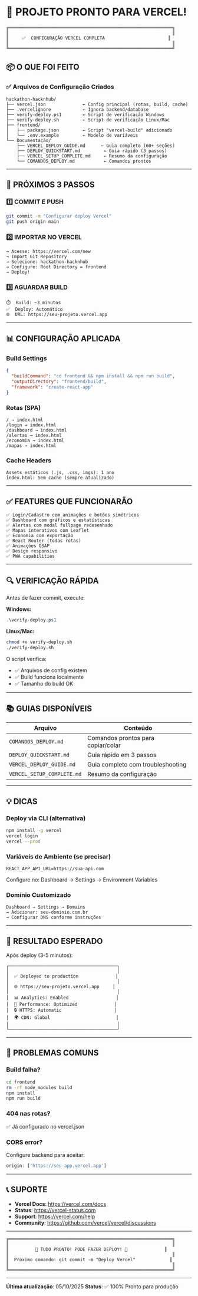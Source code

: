 # 🚀 PROJETO PRONTO PARA VERCEL!

```
╔══════════════════════════════════════════════════════════════╗
║                                                              ║
║     ✅  CONFIGURAÇÃO VERCEL COMPLETA                        ║
║                                                              ║
╚══════════════════════════════════════════════════════════════╝
```

## 📦 O QUE FOI FEITO

### ✅ Arquivos de Configuração Criados

```
hackathon-hacknhub/
├── vercel.json              ← Config principal (rotas, build, cache)
├── .vercelignore            ← Ignora backend/database
├── verify-deploy.ps1        ← Script de verificação Windows
├── verify-deploy.sh         ← Script de verificação Linux/Mac
├── frontend/
│   ├── package.json         ← Script "vercel-build" adicionado
│   └── .env.example         ← Modelo de variáveis
└── Documentação/
    ├── VERCEL_DEPLOY_GUIDE.md      ← Guia completo (60+ seções)
    ├── DEPLOY_QUICKSTART.md         ← Guia rápido (3 passos)
    ├── VERCEL_SETUP_COMPLETE.md     ← Resumo da configuração
    └── COMANDOS_DEPLOY.md           ← Comandos prontos
```

---

## 🎯 PRÓXIMOS 3 PASSOS

### 1️⃣ COMMIT E PUSH
```bash
git commit -m "Configurar deploy Vercel"
git push origin main
```

### 2️⃣ IMPORTAR NO VERCEL
```
→ Acesse: https://vercel.com/new
→ Import Git Repository
→ Selecione: hackathon-hacknhub
→ Configure: Root Directory = frontend
→ Deploy!
```

### 3️⃣ AGUARDAR BUILD
```
⏱️  Build: ~3 minutos
✅  Deploy: Automático
🌐  URL: https://seu-projeto.vercel.app
```

---

## 📊 CONFIGURAÇÃO APLICADA

### Build Settings
```json
{
  "buildCommand": "cd frontend && npm install && npm run build",
  "outputDirectory": "frontend/build",
  "framework": "create-react-app"
}
```

### Rotas (SPA)
```
/ → index.html
/login → index.html
/dashboard → index.html
/alertas → index.html
/economia → index.html
/mapas → index.html
```

### Cache Headers
```
Assets estáticos (.js, .css, imgs): 1 ano
index.html: Sem cache (sempre atualizado)
```

---

## ✅ FEATURES QUE FUNCIONARÃO

```
✅ Login/Cadastro com animações e botões simétricos
✅ Dashboard com gráficos e estatísticas
✅ Alertas com modal fullpage redesenhado
✅ Mapas interativos com Leaflet
✅ Economia com exportação
✅ React Router (todas rotas)
✅ Animações GSAP
✅ Design responsivo
✅ PWA capabilities
```

---

## 🔍 VERIFICAÇÃO RÁPIDA

Antes de fazer commit, execute:

**Windows:**
```powershell
.\verify-deploy.ps1
```

**Linux/Mac:**
```bash
chmod +x verify-deploy.sh
./verify-deploy.sh
```

O script verifica:
- ✅ Arquivos de config existem
- ✅ Build funciona localmente
- ✅ Tamanho do build OK

---

## 📚 GUIAS DISPONÍVEIS

| Arquivo | Conteúdo |
|---------|----------|
| `COMANDOS_DEPLOY.md` | Comandos prontos para copiar/colar |
| `DEPLOY_QUICKSTART.md` | Guia rápido em 3 passos |
| `VERCEL_DEPLOY_GUIDE.md` | Guia completo com troubleshooting |
| `VERCEL_SETUP_COMPLETE.md` | Resumo da configuração |

---

## 💡 DICAS

### Deploy via CLI (alternativa)
```bash
npm install -g vercel
vercel login
vercel --prod
```

### Variáveis de Ambiente (se precisar)
```
REACT_APP_API_URL=https://sua-api.com
```
Configure no: Dashboard → Settings → Environment Variables

### Domínio Customizado
```
Dashboard → Settings → Domains
→ Adicionar: seu-dominio.com.br
→ Configurar DNS conforme instruções
```

---

## 🎉 RESULTADO ESPERADO

Após deploy (3-5 minutos):

```
┌─────────────────────────────────────────┐
│                                         │
│  ✅ Deployed to production              │
│                                         │
│  🌐 https://seu-projeto.vercel.app     │
│                                         │
│  📊 Analytics: Enabled                  │
│  🚀 Performance: Optimized              │
│  🔒 HTTPS: Automatic                    │
│  🌍 CDN: Global                         │
│                                         │
└─────────────────────────────────────────┘
```

---

## 🐛 PROBLEMAS COMUNS

### Build falha?
```bash
cd frontend
rm -rf node_modules build
npm install
npm run build
```

### 404 nas rotas?
✅ Já configurado no vercel.json

### CORS error?
Configure backend para aceitar:
```javascript
origin: ['https://seu-app.vercel.app']
```

---

## 📞 SUPORTE

- **Vercel Docs**: https://vercel.com/docs
- **Status**: https://vercel-status.com
- **Support**: https://vercel.com/help
- **Community**: https://github.com/vercel/vercel/discussions

---

```
╔══════════════════════════════════════════════════════════════╗
║                                                              ║
║          🚀 TUDO PRONTO! PODE FAZER DEPLOY! 🚀              ║
║                                                              ║
║  Próximo comando: git commit -m "Deploy Vercel"             ║
║                                                              ║
╚══════════════════════════════════════════════════════════════╝
```

---

**Última atualização**: 05/10/2025
**Status**: ✅ 100% Pronto para produção

